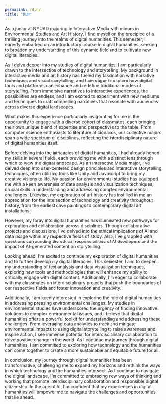 ```yaml
---
permalink: /dln/
title: "DLN"
---
```

As a junior at NYUAD majoring in Interactive Media with minors in Environmental Studies and Art History, I find myself on the precipice of a thrilling journey into the realms of digital humanities. This semester, I eagerly embarked on an introductory course in digital humanities, seeking to broaden my understanding of this dynamic field and to cultivate new digital literacies.

As I delve deeper into my studies of digital humanities, I am particularly drawn to the intersection of technology and storytelling. My background in interactive media and art history has fueled my fascination with narrative techniques and visual storytelling, and I am eager to explore how digital tools and platforms can enhance and redefine traditional modes of storytelling. From immersive narratives to interactive experiences, the possibilities are endless, and I am excited to experiment with new mediums and techniques to craft compelling narratives that resonate with audiences across diverse digital landscapes.

What makes this experience particularly invigorating for me is the opportunity to engage with a diverse cohort of classmates, each bringing their own unique blend of expertise and perspectives to the table. From computer science enthusiasts to literature aficionados, our collective majors span a wide spectrum of disciplines, reflecting the interdisciplinary nature of digital humanities itself.

Before delving into the intricacies of digital humanities, I had already honed my skills in several fields, each providing me with a distinct lens through which to view the digital landscape. As an Interactive Media major, I've delved deep into user-centered design principles and interactive storytelling techniques, often utilizing tools like Unity and Javascript to bring my creative visions to life. My passion for environmental studies has equipped me with a keen awareness of data analysis and visualization techniques, crucial skills in understanding and addressing complex environmental challenges. Likewise, my exploration of art history has instilled in me an appreciation for the intersection of technology and creativity throughout history, from the earliest cave paintings to contemporary digital art installations.

However, my foray into digital humanities has illuminated new pathways for exploration and collaboration across disciplines. Through collaborative projects and discussions, I've delved into the ethical implications of AI and data usage within my  respective fields of study. Also, I've grappled with questions surrounding the ethical responsibilities of AI developers and the impact of AI-generated content on storytelling. 

Looking ahead, I'm excited to continue my exploration of digital humanities and to further develop my digital literacies. This semester, I aim to deepen my understanding of text analysis and data visualization techniques, exploring new tools and methodologies that will enhance my ability to critically engage with digital content. Additionally, I'm eager to collaborate with my classmates on interdisciplinary projects that push the boundaries of our respective fields and foster innovation and creativity.

Additionally, I am keenly interested in exploring the role of digital humanities in addressing pressing environmental challenges. My studies in environmental studies have underscored the urgency of finding innovative solutions to complex environmental issues, and I believe that digital humanities offers a powerful toolkit for understanding and addressing these challenges. From leveraging data analytics to track and mitigate environmental impacts to using digital storytelling to raise awareness and inspire action, I see immense potential for interdisciplinary collaboration to drive positive change in the world. As I continue my journey through digital humanities, I am committed to exploring how technology and the humanities can come together to create a more sustainable and equitable future for all.


In conclusion, my journey through digital humanities has been transformative, challenging me to expand my horizons and rethink the ways in which technology and the humanities intersect. As I continue to navigate the digital landscape, I'm committed to embracing new ways of thinking and working that promote interdisciplinary collaboration and responsible digital citizenship. In the age of AI, I'm confident that my experiences in digital humanities will empower me to navigate the challenges and opportunities that lie ahead.


